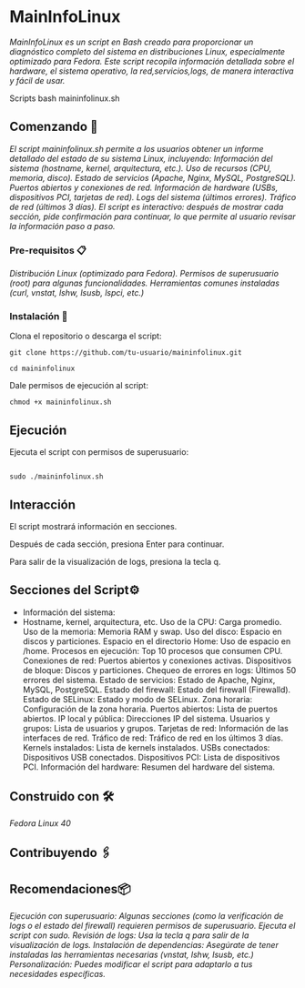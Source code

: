 # MainInfoLinux

_MainInfoLinux es un script en Bash creado para proporcionar un diagnóstico completo del sistema en distribuciones Linux, especialmente optimizado para Fedora. Este script recopila información detallada sobre el hardware, el sistema operativo, la red,servicios,logs, de manera interactiva y fácil de usar._

Scripts bash maininfolinux.sh
## Comenzando 🚀
_El script maininfolinux.sh permite a los usuarios obtener un informe detallado del estado de su sistema Linux, incluyendo:_
_Información del sistema (hostname, kernel, arquitectura, etc.)._
_Uso de recursos (CPU, memoria, disco)._
_Estado de servicios (Apache, Nginx, MySQL, PostgreSQL)._
_Puertos abiertos y conexiones de red._
_Información de hardware (USBs, dispositivos PCI, tarjetas de red)._
_Logs del sistema (últimos errores)._
_Tráfico de red (últimos 3 días)._
_El script es interactivo: después de mostrar cada sección, pide confirmación para continuar, lo que permite al usuario revisar la información paso a paso._

### Pre-requisitos 📋

_Distribución Linux (optimizado para Fedora)._
_Permisos de superusuario (root) para algunas funcionalidades._
_Herramientas comunes instaladas (curl, vnstat, lshw, lsusb, lspci, etc.)_

### Instalación 🔧

Clona el repositorio o descarga el script:

```
git clone https://github.com/tu-usuario/maininfolinux.git

```
```
cd maininfolinux

```
Dale permisos de ejecución al script:

```
chmod +x maininfolinux.sh

```

## Ejecución 
Ejecuta el script con permisos de superusuario:

```

sudo ./maininfolinux.sh

```

## Interacción
El script mostrará información en secciones.

Después de cada sección, presiona Enter para continuar.

Para salir de la visualización de logs, presiona la tecla q.

## Secciones del Script⚙️
* Información del sistema: 
* Hostname, kernel, arquitectura, etc.
Uso de la CPU: Carga promedio.
Uso de la memoria: Memoria RAM y swap.
Uso del disco: Espacio en discos y particiones.
Espacio en el directorio Home: Uso de espacio en /home.
Procesos en ejecución: Top 10 procesos que consumen CPU.
Conexiones de red: Puertos abiertos y conexiones activas.
Dispositivos de bloque: Discos y particiones.
Chequeo de errores en logs: Últimos 50 errores del sistema.
Estado de servicios: Estado de Apache, Nginx, MySQL, PostgreSQL.
Estado del firewall: Estado del firewall (Firewalld).
Estado de SELinux: Estado y modo de SELinux.
Zona horaria: Configuración de la zona horaria.
Puertos abiertos: Lista de puertos abiertos.
IP local y pública: Direcciones IP del sistema.
Usuarios y grupos: Lista de usuarios y grupos.
Tarjetas de red: Información de las interfaces de red.
Tráfico de red: Tráfico de red en los últimos 3 días.
Kernels instalados: Lista de kernels instalados.
USBs conectados: Dispositivos USB conectados.
Dispositivos PCI: Lista de dispositivos PCI.
Información del hardware: Resumen del hardware del sistema.

## Construido con 🛠️

_Fedora Linux 40_

## Contribuyendo 🖇️
## Recomendaciones📦
_Ejecución con superusuario:_
_Algunas secciones (como la verificación de logs o el estado del firewall) requieren permisos de superusuario._
_Ejecuta el script con sudo._
_Revisión de logs: Usa la tecla q para salir de la visualización de logs._
_Instalación de dependencias: Asegúrate de tener instaladas las herramientas necesarias (vnstat, lshw, lsusb, etc.)_
_Personalización: Puedes modificar el script para adaptarlo a tus necesidades específicas._
